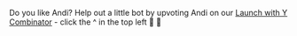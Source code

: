 Do you like Andi? Help out a little bot by upvoting Andi on our [Launch with Y Combinator](https://www.ycombinator.com/launches/JC8-andi-making-search-fun-factual-and-interesting) - click the ^ in the top left 🙏 🤗
